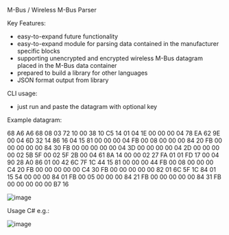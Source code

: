 M-Bus / Wireless M-Bus Parser

Key Features:
- easy-to-expand future functionality
- easy-to-expand module for parsing data contained in the manufacturer specific blocks
- supporting unencrypted and encrypted wireless M-Bus datagram placed in the M-Bus data container
- prepared to build a library for other languages
- JSON format output from library

CLI usage:
- just run and paste the datagram with optional key
  
Example datagram:

68 A6 A6 68 08 03 72 10 00 38 10 C5 14 01 04 1E 00 00 00 04 78 EA 62 9E 00 04 6D 32 14 86 16 04 15 81 00 00 00 04 FB 00 08 00 00 00 84 20 FB 00 00 00 00 00 84 30 FB 00 00 00 00 00 04 3D 00 00 00 00 04 2D 00 00 00 00 02 5B 5F 00 02 5F 2B 00 04 61 8A 14 00 00 02 27 FA 01 01 FD 17 00 04 90 28 A0 86 01 00 42 6C 7F 1C 44 15 81 00 00 00 44 FB 00 08 00 00 00 C4 20 FB 00 00 00 00 00 C4 30 FB 00 00 00 00 00 82 01 6C 5F 1C 84 01 15 54 00 00 00 84 01 FB 00 05 00 00 00 84 21 FB 00 00 00 00 00 84 31 FB 00 00 00 00 00 B7 16

![image](https://github.com/user-attachments/assets/1f9c3d76-67b8-40b6-b757-416a15580099)

Usage C# e.g.:

![image](https://github.com/user-attachments/assets/2b4cbc69-174c-4997-853a-d43576eb98ca)
